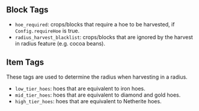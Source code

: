## Block Tags

- `hoe_required`: crops/blocks that require a hoe to be harvested, if `Config.requireHoe` is true.
- `radius_harvest_blacklist`: crops/blocks that are ignored by the harvest in radius feature (e.g.
  cocoa beans).

## Item Tags

These tags are used to determine the radius when harvesting in a radius.

- `low_tier_hoes`: hoes that are equivalent to iron hoes.
- `mid_tier_hoes`: hoes that are equivalent to diamond and gold hoes.
- `high_tier_hoes`: hoes that are equivalent to Netherite hoes.
